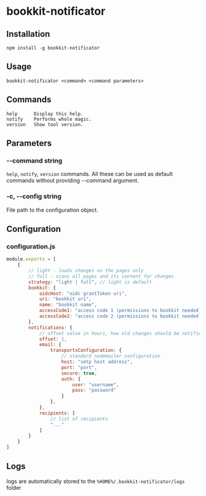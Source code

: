 # bookkit-notificator

## Installation

```
npm install -g bookkit-notificator
```

## Usage

```
bookkit-notificator <command> <command parameters>
```

## Commands

```
help      Display this help.
notify    Performs whole magic.
version   Show tool version.
```

## Parameters

### --command string

```help```, ```notify```, ```version``` commands. All these can be used as default commands without providing --command
argument.

### -c, --config string

File path to the configuration object.

## Configuration

### configuration.js

```js
module.exports = [
    {
        // light - loads changes on the pages only
        // full - scans all pages and its content for changes
        strategy: "light | full", // light is default 
        bookkit: {
            oidcHost: "oidc grantToken uri",
            uri: "bookkit uri",
            name: "bookkit name",
            accessCode1: "access code 1 (permissions to bookkit needed)",
            accessCode2: "access code 2 (permissions to bookkit needed)"
        },
        notifications: {
            // offset value in hours, how old changes should be notified
            offset: 1,
            email: {
                transportsConfiguration: {
                    // standard nodemailer configuration
                    host: "smtp host address",
                    port: "port",
                    secure: true,
                    auth: {
                        user: "username",
                        pass: "password"
                    }
                },
            },
            recipients: [
                // list of recipients
                "..."
            ]
        }
    }
]
```

## Logs

logs are automatically stored to the ```%HOME%/.bookkit-notificator/logs``` folder